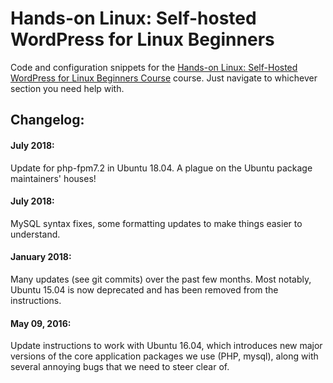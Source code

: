 # Hands-on Linux: Self-hosted WordPress for Linux Beginners

Code and configuration snippets for the [Hands-on Linux: Self-Hosted WordPress for Linux Beginners Course](https://www.udemy.com/hands-on-linux-self-hosted-wordpress-for-linux-beginners/) course. Just navigate to whichever section you need help with.

## Changelog:

#### July 2018:

Update for php-fpm7.2 in Ubuntu 18.04. A plague on the Ubuntu package maintainers' houses!


#### July 2018:

MySQL syntax fixes, some formatting updates to make things easier to understand.


#### January 2018:

Many updates (see git commits) over the past few months. Most notably, Ubuntu 15.04 is now deprecated and has been removed from the instructions.


#### May 09, 2016:

Update instructions to work with Ubuntu 16.04, which introduces new major versions of the core application packages we use (PHP, mysql), along with several annoying bugs that we need to steer clear of.
